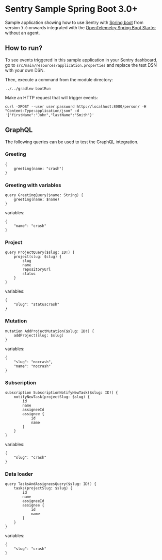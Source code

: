 # Sentry Sample Spring Boot 3.0+

Sample application showing how to use Sentry with [Spring boot](http://spring.io/projects/spring-boot) from version `3.0` onwards integrated with the [OpenTelemetry Spring Boot Starter](https://opentelemetry.io/docs/zero-code/java/spring-boot-starter/) without an agent.

## How to run? 

To see events triggered in this sample application in your Sentry dashboard, go to `src/main/resources/application.properties` and replace the test DSN with your own DSN.

Then, execute a command from the module directory:

```
../../gradlew bootRun
```

Make an HTTP request that will trigger events:

```
curl -XPOST --user user:password http://localhost:8080/person/ -H "Content-Type:application/json" -d '{"firstName":"John","lastName":"Smith"}'
```

## GraphQL

The following queries can be used to test the GraphQL integration.

### Greeting
```
{
    greeting(name: "crash")
}
```

### Greeting with variables

```
query GreetingQuery($name: String) {
    greeting(name: $name)
}
```
variables:
```
{
    "name": "crash"
}
```

### Project

```
query ProjectQuery($slug: ID!) {
    project(slug: $slug) {
        slug
        name
        repositoryUrl
        status
    }
}
```
variables:
```
{
    "slug": "statuscrash"
}
```

### Mutation

```
mutation AddProjectMutation($slug: ID!) {
    addProject(slug: $slug)
}
```
variables:
```
{
    "slug": "nocrash",
    "name": "nocrash"
}
```

### Subscription

```
subscription SubscriptionNotifyNewTask($slug: ID!) {
    notifyNewTask(projectSlug: $slug) {
        id
        name
        assigneeId
        assignee {
            id
            name
        }
    }
}
```
variables:
```
{
    "slug": "crash"
}
```

### Data loader

```
query TasksAndAssigneesQuery($slug: ID!) {
    tasks(projectSlug: $slug) {
        id
        name
        assigneeId
        assignee {
            id
            name
        }
    }
}
```
variables:
```
{
    "slug": "crash"
}
```
